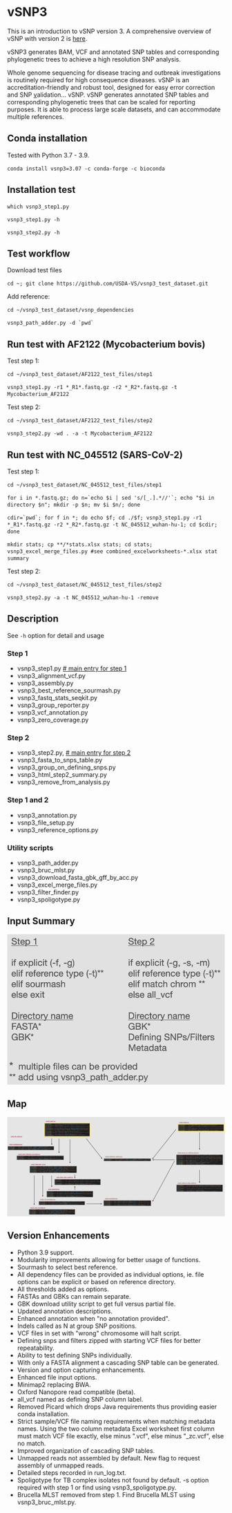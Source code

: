 # vSNP3

This is an introduction to vSNP version 3.  A comprehensive overview of vSNP with version 2 is [here](https://github.com/USDA-VS/vSNP).

vSNP3 generates BAM, VCF and annotated SNP tables and corresponding phylogenetic trees to achieve a high resolution SNP analysis.

Whole genome sequencing for disease tracing and outbreak investigations is routinely required for high consequence diseases.  vSNP is an accreditation-friendly and robust tool, designed for easy error correction and SNP <ins>v</ins>alidation... vSNP. vSNP generates annotated SNP tables and corresponding phylogenetic trees that can be scaled for reporting purposes.   It is able to process large scale datasets, and can accommodate multiple references.

## Conda installation

Tested with Python 3.7 - 3.9.

```
conda install vsnp3=3.07 -c conda-forge -c bioconda
```

## Installation test
```
which vsnp3_step1.py
```
```
vsnp3_step1.py -h
```
```
vsnp3_step2.py -h
```

## Test workflow

Download test files
```
cd ~; git clone https://github.com/USDA-VS/vsnp3_test_dataset.git
```

Add reference:
```
cd ~/vsnp3_test_dataset/vsnp_dependencies
```
```
vsnp3_path_adder.py -d `pwd`
```

## Run test with AF2122 (Mycobacterium bovis)

Test step 1:
```
cd ~/vsnp3_test_dataset/AF2122_test_files/step1
```
```
vsnp3_step1.py -r1 *_R1*.fastq.gz -r2 *_R2*.fastq.gz -t Mycobacterium_AF2122
```

Test step 2:
```
cd ~/vsnp3_test_dataset/AF2122_test_files/step2
```
```
vsnp3_step2.py -wd . -a -t Mycobacterium_AF2122
```

## Run test with NC_045512 (SARS-CoV-2)

Test step 1:
```
cd ~/vsnp3_test_dataset/NC_045512_test_files/step1
```
```
for i in *.fastq.gz; do n=`echo $i | sed 's/[_.].*//'`; echo "$i in directory $n"; mkdir -p $n; mv $i $n/; done
```
```
cdir=`pwd`; for f in *; do echo $f; cd ./$f; vsnp3_step1.py -r1 *_R1*.fastq.gz -r2 *_R2*.fastq.gz -t NC_045512_wuhan-hu-1; cd $cdir; done
```
```
mkdir stats; cp **/*stats.xlsx stats; cd stats; vsnp3_excel_merge_files.py #see combined_excelworksheets-*.xlsx stat summary
```

Test step 2:
```
cd ~/vsnp3_test_dataset/NC_045512_test_files/step2
```
```
vsnp3_step2.py -a -t NC_045512_wuhan-hu-1 -remove
```

## Description

See `-h` option for detail and usage

### Step 1
- vsnp3_step1.py <u> # main entry for step 1</u>
- vsnp3_alignment_vcf.py
- vsnp3_assembly.py
- vsnp3_best_reference_sourmash.py
- vsnp3_fastq_stats_seqkit.py
- vsnp3_group_reporter.py
- vsnp3_vcf_annotation.py
- vsnp3_zero_coverage.py

### Step 2
- vsnp3_step2.py, <u># main entry for step 2</u>
- vsnp3_fasta_to_snps_table.py
- vsnp3_group_on_defining_snps.py
- vsnp3_html_step2_summary.py
- vsnp3_remove_from_analysis.py

### Step 1 and 2
- vsnp3_annotation.py
- vsnp3_file_setup.py
- vsnp3_reference_options.py

### Utility scripts
- vsnp3_path_adder.py
- vsnp3_bruc_mlst.py
- vsnp3_download_fasta_gbk_gff_by_acc.py
- vsnp3_excel_merge_files.py
- vsnp3_filter_finder.py
- vsnp3_spoligotype.py
 
## Input Summary

<!-- <img src="../dependencies/vsnp_inputs.png" alt="vSNP inputs" width="500"> -->
![vSNP inputs](docs/img/vsnp_inputs.png "vSNP inputs")
## Map

<!-- ![vSNP script usage](../dependencies/vsnp3_structure.jpg "Script structure") -->
![Script structure](docs/img/vsnp3_structure.png "Script structure")

## Version Enhancements

- Python 3.9 support.
- Modularity improvements allowing for better usage of functions.
- Sourmash to select best reference.
- All dependency files can be provided as individual options, ie. file options can be explicit or based on reference directory.
- All thresholds added as options.
- FASTAs and GBKs can remain separate.
- GBK download utility script to get full versus partial file.
- Updated annotation descriptions.
- Enhanced annotation when "no annotation provided".
- Indels called as N at group SNP positions.
- VCF files in set with "wrong" chromosome will halt script.
- Defining snps and filters zipped with starting VCF files for better repeatability.
- Ability to test defining SNPs individually.
- With only a FASTA alignment a cascading SNP table can be generated.
- Version and option capturing enhancements.
- Enhanced file input options.
- Minimap2 replacing BWA.
- Oxford Nanopore read compatible (beta).
- all_vcf named as defining SNP column label.
- Removed Picard which drops Java requirements thus providing easier conda installation.
- Strict sample/VCF file naming requirements when matching metadata names.  Using the two column metadata Excel worksheet first column must match VCF file exactly, else minus ".vcf",  else minus "_zc.vcf", else no match.
- Improved organization of cascading SNP tables.
- Unmapped reads not assembled by default.  New flag to request assembly of unmapped reads.
- Detailed steps recorded in run_log.txt.
- Spoligotype for TB complex isolates not found by default.  -s option required with step 1 or find using vsnp3_spoligotype.py.
- Brucella MLST removed from step 1.  Find Brucella MLST using vsnp3_bruc_mlst.py.
